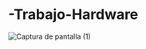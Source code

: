 # -Trabajo-Hardware
![Captura de pantalla (1)](https://github.com/ReKi02/-Trabajo-Hardware/assets/164342730/b4bf0059-012b-41fd-a786-f94b537ba118)
